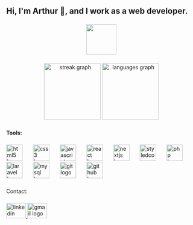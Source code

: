 <h2 align="left">Hi, I'm Arthur 🤙, and I work as a web developer.</h2>

###

<div align="center">
  <img height="80" src="https://user-images.githubusercontent.com/74038190/212284158-e840e285-664b-44d7-b79b-e264b5e54825.gif"  />
</div>

###

<div align="center">
  <img src="https://streak-stats.demolab.com?user=ArtSchmitz&locale=en&mode=daily&theme=dracula&hide_border=false&border_radius=5&order=3" height="150" alt="streak graph"  />
  <img src="https://github-readme-stats.vercel.app/api/top-langs?username=ArtSchmitz&locale=en&hide_title=false&layout=compact&card_width=320&langs_count=5&theme=dracula&hide_border=false&order=2" height="150" alt="languages graph"  />
</div>

###

<h4 align="left">Tools:</h4>

###

<div align="left">
  <img src="https://skillicons.dev/icons?i=html" height="43" alt="html5 logo"  />
  <img width="20" />
  <img src="https://skillicons.dev/icons?i=css" height="43" alt="css3 logo"  />
  <img width="20" />
  <img src="https://skillicons.dev/icons?i=js" height="43" alt="javascript logo"  />
  <img width="20" />
  <img src="https://skillicons.dev/icons?i=react" height="43" alt="react logo"  />
  <img width="20" />
  <img src="https://skillicons.dev/icons?i=nextjs" height="43" alt="nextjs logo"  />
  <img width="20" />
  <img src="https://skillicons.dev/icons?i=styledcomponents" height="43" alt="styledcomponents logo"  />
  <img width="20" />
  <img src="https://skillicons.dev/icons?i=php" height="43" alt="php logo"  />
  <img width="20" />
  <img src="https://skillicons.dev/icons?i=laravel" height="43" alt="laravel logo"  />
  <img width="20" />
  <img src="https://skillicons.dev/icons?i=mysql" height="43" alt="mysql logo"  />
  <img width="20" />
  <img src="https://skillicons.dev/icons?i=git" height="43" alt="git logo"  />
  <img width="20" />
  <img src="https://skillicons.dev/icons?i=github" height="43" alt="github logo"  />
</div>

###

<p align="left">Contact:</p>

###

<div align="left">
  <a href="din.com/in/arthur-felipe-schmitz-2a2053255/" target="_blank">
    <img src="https://raw.githubusercontent.com/maurodesouza/profile-readme-generator/master/src/assets/icons/social/linkedin/default.svg" width="52" height="40" alt="linkedin logo"  />
  </a>
  <img src="https://raw.githubusercontent.com/maurodesouza/profile-readme-generator/master/src/assets/icons/social/gmail/default.svg" width="52" height="40" alt="gmail logo"  />
</div>

###
